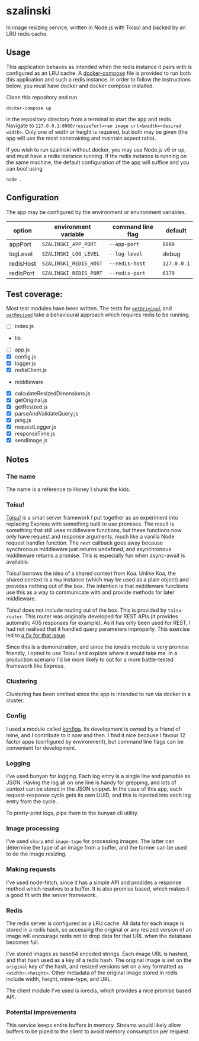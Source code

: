 # szalinski

In image resizing service, written in Node.js with Toisu! and backed by an LRU
redis cache.

## Usage

This application behaves as intended when the redis instance it pairs with is
configured as an LRU cache. A [docker-compose](docker-compose.yml) file is
provided to run both this application and such a redis instance. In order to
follow the instructions below, you must have docker and docker compose
installed.

Clone this repository and run

```
docker-compose up
```

in the repository directory from a terminal to start the app and redis. Navigate
to `127.0.0.1:8080/resize?url=<an image url>&width=<desired width>`. Only one of
width or height is required, but both may be given (the app will use the most
constraining and maintain aspect ratio).

If you wish to run szalinski without docker, you may use Node.js v6 or up, and
must have a redis instance running. If the redis instance is running on the same
machine, the default configuration of the app will suffice and you can boot
using

```
node .
```

## Configuration

The app may be configured by the environment or environment variables.

| option    | environment variable   | command line flag | default     |
| --------- | ---------------------- | ----------------- | ----------- |
| appPort   | `SZALINSKI_APP_PORT`   | `--app-port`      | `8080`      |
| logLevel  | `SZALINSKI_LOG_LEVEL`  | `--log-level`     | debug       |
| redisHost | `SZALINSKI_REDIS_HOST` | `--redis-host`    | `127.0.0.1` |
| redisPort | `SZALINSKI_REDIS_PORT` | `--redis-port`    | `6379`      |

## Test coverage:

Most test modules have been written. The tests for
[`getOriginal`](test/middleware/getOriginal.tests.js) and
[`getResized`](test/middleware/getResized.tests.js) take a behavioural approach
which requires redis to be running.

 - [ ] index.js
 - lib
  - [ ] app.js
  - [x] config.js
  - [x] logger.js
  - [x] redisClient.js
 - middleware
  - [x] calculateResizedDimensions.js
  - [x] getOriginal.js
  - [x] getResized.js
  - [x] parseAndValidateQuery.js
  - [x] ping.js
  - [x] requestLogger.js
  - [x] responseTime.js
  - [x] sendImage.js

## Notes

### The name

The name is a reference to Honey I shunk the kids.

### Toisu!

[Toisu!](https://github.com/qubyte/toisu) is a small server framework I put
together as an experiment into replacing Express with something built to use
promises. The result is something that still uses middleware functions, but
these functions now only have request and response arguments, much like a
vanilla Node request handler function. The `next` callback goes away because
synchronous middleware just returns undefined, and asynchronous middleware
returns a promise. This is especially fun when async-await is available.

Toisu! borrows the idea of a shared context from Koa. Unlike Koa, the shared
context is a `Map` instance (which may be used as a plain object) and provides
nothing out of the box. The intention is that middleware functions use this as a
way to communicate with and provide methods for later middleware.

Toisu! does not include routing out of the box. This is provided by
`toisu-router`. This router was originally developed for REST APIs (it provides
automatic 405 responses for example). As it has only been used for REST, I
had not realised that it handled query parameters improperly. This exercise led
to [a fix for that issue](https://github.com/qubyte/toisu-router/pull/7).

Since this is a demonstration, and since the ioredis module is very promise
friendly, I opted to use Toisu! and explore where it would take me. In a
production scenario I'd be more likely to opt for a more battle-tested framework
like Express.

### Clustering

Clustering has been omitted since the app is intended to run via docker in a
cluster.

### Config

I used a module called [konfiga](https://github.com/chrisnewtn/konfiga). Its
development is owned by a friend of mine, and I contribute to it now and then. I
find it nice because I favour 12 factor apps (configured by environment), but
command line flags can be convenient for development.

### Logging

I've used bunyan for logging. Each log entry is a single line and parsable as
JSON. Having the log all on one line is handy for grepping, and lots of context
can be stored in the JSON snippet. In the case of this app, each
request-response cycle gets its own UUID, and this is injected into each log
entry from the cycle.

To pretty-print logs, pipe them to the bunyan cli utility.

### Image processing

I've used `sharp` and `image-type` for processing images. The latter can
determine the type of an image from a buffer, and the former can be used to do
the image resizing.

### Making requests

I've used node-fetch, since it has a simple API and prodides a response method
which resolves to a buffer. It is also promise based, which makes it a good fit
with the server framework.

### Redis

The redis server is configured as a LRU cache. All data for each image is stored
in a redis hash, so accessing the original or any resized version of an image
will encourage redis not to drop data for that URL when the database becomes
full.

I've stored images as base64 encoded strings. Each image URL is hashed, and that
hash used as a key of a redis hash. The original image is set on the `original`
key of the hash, and resized versions set on a key formatted as
`<width>:<height>`. Other metadata of the original image stored in redis include
width, height, mime-type, and URL.

The client module I've used is ioredis, which provides a nice promise based API.

### Potential improvements

This service keeps entire buffers in memory. Streams would likely allow buffers
to be piped to the client to avoid memory consumption per request.
